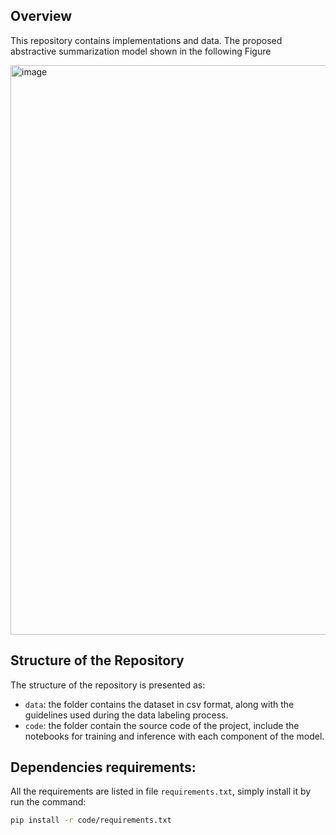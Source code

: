 ## Overview
This repository contains implementations and data. The proposed abstractive summarization model shown in the following Figure

<img width="981" height="911" alt="image" src="https://github.com/user-attachments/assets/713a9579-76e1-4858-9196-2d50628f4dcf" />

## Structure of the Repository
The structure of the repository is presented as:
- `data`: the folder contains the dataset in csv format, along with the guidelines used during the data labeling process.
- `code`: the folder contain the source code of the project, include the notebooks for training and inference with each component of the model.

## Dependencies requirements:
All the requirements are listed in file `requirements.txt`, simply install it by run the command:
```bash
pip install -r code/requirements.txt
```

